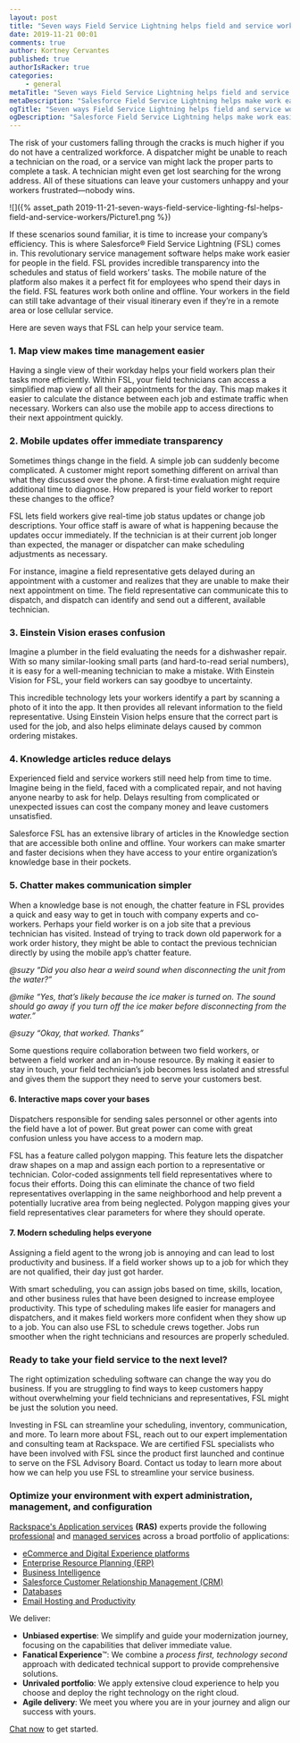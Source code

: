 ```yaml
---
layout: post
title: "Seven ways Field Service Lightning helps field and service workers"
date: 2019-11-21 00:01
comments: true
author: Kortney Cervantes
published: true
authorIsRacker: true
categories:
    - general
metaTitle: "Seven ways Field Service Lightning helps field and service workers"
metaDescription: "Salesforce Field Service Lightning helps make work easier for people in the field. It provides incredible transparency into the schedules and status of field workers’ tasks"
ogTitle: "Seven ways Field Service Lightning helps field and service workers"
ogDescription: "Salesforce Field Service Lightning helps make work easier for people in the field. It provides incredible transparency into the schedules and status of field workers’ tasks"
---
```


The risk of your customers falling through the cracks is much higher if you do not have a centralized workforce. A dispatcher might be unable to reach a technician on the road, or a service van might lack the proper parts to complete a task. A technician might even get lost searching for the wrong address. All of these situations can leave your customers unhappy and your workers frustrated&mdash;nobody wins. 

<!-- more -->

![]({% asset_path 2019-11-21-seven-ways-field-service-lighting-fsl-helps-field-and-service-workers/Picture1.png %})

If these scenarios sound familiar, it is time to increase your company’s efficiency. This is where Salesforce&reg; Field Service Lightning (FSL) comes in. This revolutionary service management software helps make work easier for people in the field. FSL provides incredible transparency into the schedules and status of field workers’ tasks. The mobile nature of the platform also makes it a perfect fit for employees who spend their days in the field. FSL features work both online and offline. Your workers in the field can still take advantage of their visual itinerary even if they’re in a remote area or lose cellular service. 

Here are seven ways that FSL can help your service team. 

### 1. Map view makes time management easier

Having a single view of their workday helps your field workers plan their tasks more efficiently. Within FSL, your field technicians can access a simplified map view of all their appointments for the day. This map makes it easier to calculate the distance between each job and estimate traffic when necessary. Workers can also use the mobile app to access directions to their next appointment quickly.

### 2. Mobile updates offer immediate transparency

Sometimes things change in the field. A simple job can suddenly become complicated. A customer might report something different on arrival than what they discussed over the phone. A first-time evaluation might require additional time to diagnose. How prepared is your field worker to report these changes to the office?

FSL lets field workers give real-time job status updates or change job descriptions. Your office staff is aware of what is happening because the updates occur immediately. If the technician is at their current job longer than expected, the manager or dispatcher can make scheduling adjustments as necessary. 

For instance, imagine a field representative gets delayed during an appointment with a customer and realizes that they are unable to make their next appointment on time. The field representative can communicate this to dispatch, and dispatch can identify and send out a different, available technician.

### 3. Einstein Vision erases confusion

Imagine a plumber in the field evaluating the needs for a dishwasher repair. With so many similar-looking small parts (and hard-to-read serial numbers), it is easy for a well-meaning technician to make a mistake. With Einstein Vision for FSL, your field workers can say goodbye to uncertainty. 

This incredible technology lets your workers identify a part by scanning a photo of it into the app. It then provides all relevant information to the field representative. Using Einstein Vision helps ensure that the correct part is used for the job, and also helps eliminate delays caused by common ordering mistakes.

### 4. Knowledge articles reduce delays

Experienced field and service workers still need help from time to time. Imagine being in the field, faced with a complicated repair, and not having anyone nearby to ask for help. Delays resulting from complicated or unexpected issues can cost the company money and leave customers unsatisfied. 

Salesforce FSL has an extensive library of articles in the Knowledge section that are accessible both online and offline. Your workers can make smarter and faster decisions when they have access to your entire organization’s knowledge base in their pockets. 

### 5. Chatter makes communication simpler

When a knowledge base is not enough, the chatter feature in FSL provides a quick and easy way to get in touch with company experts and co-workers. Perhaps your field worker is on a job site that a previous technician has visited. Instead of trying to track down old paperwork for a work order history, they might be able to contact the previous technician directly by using the mobile app’s chatter feature.

_@suzy “Did you also hear a weird sound when disconnecting the unit from the water?”_

_@mike “Yes, that’s likely because the ice maker is turned on. The sound should go away if you turn off the ice maker before disconnecting from the water.”_

_@suzy “Okay, that worked. Thanks”_

Some questions require collaboration between two field workers, or between a field worker and an in-house resource. By making it easier to stay in touch,  your field technician’s job becomes less isolated and stressful and gives them the support they need to serve your customers best.

#### 6. Interactive maps cover your bases

Dispatchers responsible for sending sales personnel or other agents into the field have a lot of power. But great power can come with great confusion unless you have access to a modern map. 

FSL has a feature called polygon mapping. This feature lets the dispatcher draw shapes on a map and assign each portion to a representative or technician. Color-coded assignments tell field representatives where to focus their efforts. Doing this can eliminate the chance of two field representatives overlapping in the same neighborhood and help prevent a potentially lucrative area from being  neglected. Polygon mapping gives your field representatives clear parameters for where they should operate. 

#### 7. Modern scheduling helps everyone

Assigning a field agent to the wrong job is annoying and can lead to lost productivity and business. If a field worker shows up to a job for which they are not qualified, their day just got harder. 

With smart scheduling, you can assign jobs based on time, skills, location, and other business rules that have been designed to increase employee productivity. This type of scheduling makes life easier for managers and dispatchers, and it makes field workers more confident when they show up to a job. You can also use FSL to schedule crews together. Jobs run smoother when the right technicians and resources are properly scheduled. 

### Ready to take your field service to the next level?

The right optimization scheduling software can change the way you do business. If you are struggling to find ways to keep customers happy without overwhelming your field technicians and representatives, FSL might be just the solution you need. 

Investing in FSL can streamline your scheduling, inventory, communication, and more. To learn more about FSL, reach out to our expert implementation and consulting team at Rackspace. We are certified FSL specialists who have been involved with FSL since the product first launched and continue to serve on the FSL Advisory Board. Contact us today to learn more about how we can help you use FSL to streamline your service business.


### Optimize your environment with expert administration, management, and configuration

[Rackspace's Application services](https://www.rackspace.com/application-management/managed-services)
**(RAS)** experts provide the following [professional](https://www.rackspace.com/application-management/professional-services)
and
[managed services](https://www.rackspace.com/application-management/managed-services) across
a broad portfolio of applications:

- [eCommerce and Digital Experience platforms](https://www.rackspace.com/ecommerce-digital-experience)
- [Enterprise Resource Planning (ERP)](https://www.rackspace.com/erp)
- [Business Intelligence](https://www.rackspace.com/business-intelligence)
- [Salesforce Customer Relationship Management (CRM)](https://www.rackspace.com/salesforce-managed-services)
- [Databases](https://www.rackspace.com/dba-services)
- [Email Hosting and Productivity](https://www.rackspace.com/email-hosting)

We deliver:

- **Unbiased expertise**: We simplify and guide your modernization journey,
focusing on the capabilities that deliver immediate value.
- **Fanatical Experience**&trade;: We combine a *process first, technology second*
approach with dedicated technical support to provide comprehensive solutions.
- **Unrivaled portfolio**: We apply extensive cloud experience to help you
choose and deploy the right technology on the right cloud.
- **Agile delivery**: We meet you where you are in your journey and align
our success with yours.

[Chat now](https://www.rackspace.com/#chat) to get started.
